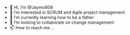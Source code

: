 - 👋 Hi, I’m @Jaymo808
- 👀 I’m interested in SCRUM and Agile project management 
- 🌱 I’m currently learning how to be a father
- 💞️ I’m looking to collaborate on change management 
- 📫 How to reach me ...

<!---
Jaymo808/Jaymo808 is a ✨ special ✨ repository because its `README.md` (this file) appears on your GitHub profile.
You can click the Preview link to take a look at your changes.
--->
